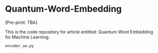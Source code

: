 # Quantum-Word-Embedding
[Pre-print: TBA]

This is the code repository for article entitled: Quantum Word Embedding for Machine Learning.

```
encoder_aa.py
```
